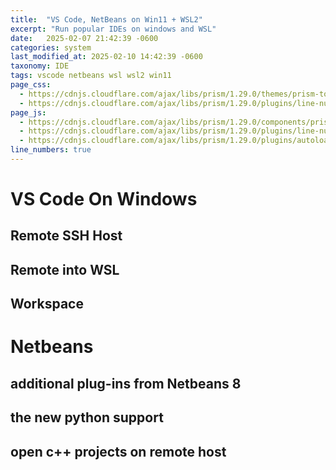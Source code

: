 ```yaml
---
title:  "VS Code, NetBeans on Win11 + WSL2"
excerpt: "Run popular IDEs on windows and WSL"
date:   2025-02-07 21:42:39 -0600
categories: system
last_modified_at: 2025-02-10 14:42:39 -0600
taxonomy: IDE
tags: vscode netbeans wsl wsl2 win11
page_css:
  - https://cdnjs.cloudflare.com/ajax/libs/prism/1.29.0/themes/prism-tomorrow.min.css
  - https://cdnjs.cloudflare.com/ajax/libs/prism/1.29.0/plugins/line-numbers/prism-line-numbers.min.css
page_js:
  - https://cdnjs.cloudflare.com/ajax/libs/prism/1.29.0/components/prism-core.min.js
  - https://cdnjs.cloudflare.com/ajax/libs/prism/1.29.0/plugins/line-numbers/prism-line-numbers.min.js
  - https://cdnjs.cloudflare.com/ajax/libs/prism/1.29.0/plugins/autoloader/prism-autoloader.min.js
line_numbers: true
---
```


# VS Code On Windows

## Remote SSH Host

## Remote into WSL

## Workspace

# Netbeans

## additional plug-ins from Netbeans 8

## the new python support

## open c++ projects on remote host
